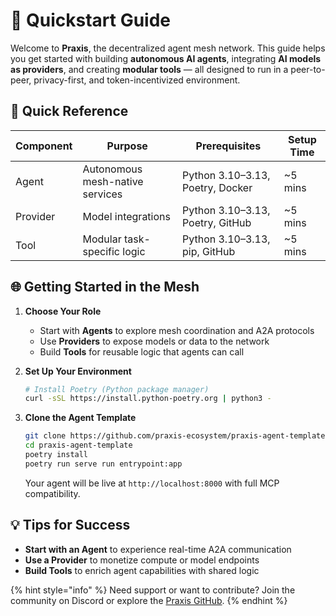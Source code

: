 # 🚀 Quickstart Guide

Welcome to **Praxis**, the decentralized agent mesh network. This guide helps you get started with building **autonomous AI agents**, integrating **AI models as providers**, and creating **modular tools** — all designed to run in a peer-to-peer, privacy-first, and token-incentivized environment.

## 🎯 Quick Reference

| Component | Purpose                         | Prerequisites                        | Setup Time |
|-----------|----------------------------------|--------------------------------------|------------|
| Agent     | Autonomous mesh-native services | Python 3.10–3.13, Poetry, Docker     | ~5 mins    |
| Provider  | Model integrations              | Python 3.10–3.13, Poetry, GitHub     | ~5 mins    |
| Tool      | Modular task-specific logic     | Python 3.10–3.13, pip, GitHub        | ~5 mins    |

## 🌐 Getting Started in the Mesh

1. **Choose Your Role**
   - Start with **Agents** to explore mesh coordination and A2A protocols
   - Use **Providers** to expose models or data to the network
   - Build **Tools** for reusable logic that agents can call

2. **Set Up Your Environment**
   ```bash
   # Install Poetry (Python package manager)
   curl -sSL https://install.python-poetry.org | python3 -

3. **Clone the Agent Template**

   ```bash
   git clone https://github.com/praxis-ecosystem/praxis-agent-template
   cd praxis-agent-template
   poetry install
   poetry run serve run entrypoint:app
   ```

   Your agent will be live at `http://localhost:8000` with full MCP compatibility.

## 💡 Tips for Success

* **Start with an Agent** to experience real-time A2A communication
* **Use a Provider** to monetize compute or model endpoints
* **Build Tools** to enrich agent capabilities with shared logic

{% hint style="info" %}
Need support or want to contribute? Join the community on Discord or explore the [Praxis GitHub](https://github.com/prxs-ai).
{% endhint %}